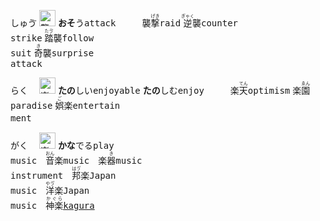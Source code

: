 <kbd>しゅゔ</kbd> <kbd><img src="https://glyphwiki.org/glyph/u8972.svg" alt="襲" height="26"></kbd> **おそ**う<kbd>attack</kbd>　　　襲<ruby>撃<rt>げき</rt></ruby><kbd>raid</kbd> <ruby>逆<rt>ぎゃく</rt></ruby>襲<kbd>counter<br>strike</kbd> <ruby>踏<rt>たゔ</rt></ruby>襲<kbd>follow<br>suit</kbd> <ruby>奇<rt>き</rt></ruby>襲<kbd>surprise<br>attack</kbd>

<kbd>らく　</kbd> <kbd><img src="https://glyphwiki.org/glyph/u697d.svg" alt="楽" height="26"></kbd> **たの**しい<kbd>enjoyable</kbd> **たの**しむ<kbd>enjoy</kbd>　　　楽<ruby>天<rt>てん</rt></ruby><kbd>optimism</kbd> 楽<ruby>園<rt>ゑん</rt></ruby><kbd>paradise</kbd> <ruby>娯<rt>ご</rt></ruby>楽<kbd>entertain<br>ment</kbd>　<!--<ruby>快<rt>かい</rt></ruby>楽<kbd>pleasure</kbd>-->

<kbd>がく　</kbd> <kbd><img src="https://glyphwiki.org/glyph/u697d.svg" alt="楽" height="26"></kbd> **かな**でる<kbd>play<br>music</kbd>　<ruby>音<rt>おん</rt></ruby>楽<kbd>music</kbd>　楽<ruby>器<rt>き</rt></ruby><kbd>music<br>instrument</kbd>　<ruby>邦<rt>はう゚</rt></ruby>楽<kbd>Japan<br>music</kbd>　<ruby>洋<rt>やう゚</rt></ruby>楽<kbd>Japan<br>music</kbd>　<ruby>神楽<rt>かぐら</rt></ruby><kbd>[kagura](https://en.wikipedia.org/wiki/Kagura)</kbd>
